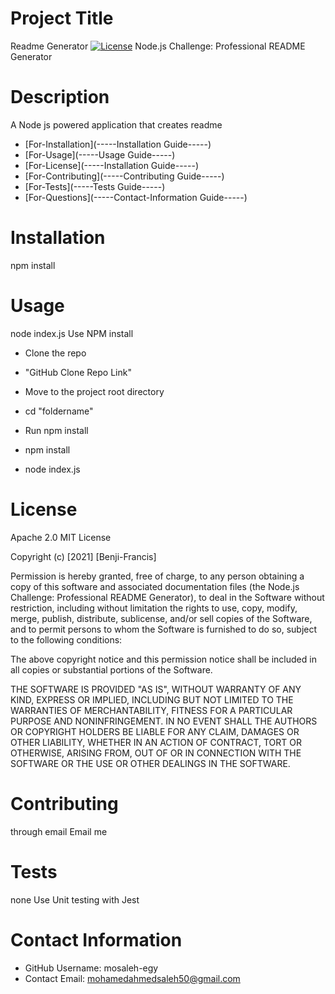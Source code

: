
# Project Title

Readme Generator
[![License](https://img.shields.io/badge/License-Apache%202.0-blue.svg)](https://opensource.org/licenses/Apache-2.0)
Node.js Challenge: Professional README Generator

# Description
A Node js powered application that creates readme 

- [For-Installation](-----Installation Guide-----)
- [For-Usage](-----Usage Guide-----)
- [For-License](-----Installation Guide-----)
- [For-Contributing](-----Contributing Guide-----)
- [For-Tests](-----Tests Guide-----)
- [For-Questions](-----Contact-Information Guide-----)
    
# Installation
npm install

# Usage
node index.js
Use NPM install

- Clone the repo

- "GitHub Clone Repo Link"

- Move to the project root directory

- cd "foldername"

- Run npm install

- npm install

- node index.js

# License 
Apache 2.0
MIT License

Copyright (c) [2021] [Benji-Francis]

Permission is hereby granted, free of charge, to any person obtaining a copy
of this software and associated documentation files (the Node.js Challenge: Professional README Generator), to deal
in the Software without restriction, including without limitation the rights
to use, copy, modify, merge, publish, distribute, sublicense, and/or sell
copies of the Software, and to permit persons to whom the Software is
furnished to do so, subject to the following conditions:

The above copyright notice and this permission notice shall be included in all
copies or substantial portions of the Software.

THE SOFTWARE IS PROVIDED "AS IS", WITHOUT WARRANTY OF ANY KIND, EXPRESS OR
IMPLIED, INCLUDING BUT NOT LIMITED TO THE WARRANTIES OF MERCHANTABILITY,
FITNESS FOR A PARTICULAR PURPOSE AND NONINFRINGEMENT. IN NO EVENT SHALL THE
AUTHORS OR COPYRIGHT HOLDERS BE LIABLE FOR ANY CLAIM, DAMAGES OR OTHER
LIABILITY, WHETHER IN AN ACTION OF CONTRACT, TORT OR OTHERWISE, ARISING FROM,
OUT OF OR IN CONNECTION WITH THE SOFTWARE OR THE USE OR OTHER DEALINGS IN THE
SOFTWARE.

# Contributing 
through email
Email me

# Tests
none
Use Unit testing with Jest


# Contact Information 
* GitHub Username: mosaleh-egy
* Contact Email: mohamedahmedsaleh50@gmail.com

